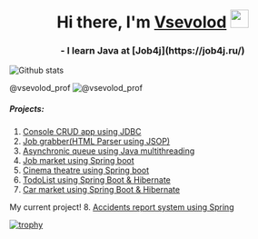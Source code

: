 <h1 align="center">Hi there, I'm <a href="https://github.com/SevaStopAll" target="_blank">Vsevolod</a> 
<img src="https://github.com/blackcater/blackcater/raw/main/images/Hi.gif" height="32"/></h1>
<h3 align="center">- I learn Java at [Job4j](https://job4j.ru/)</h3>


![Github stats](https://github-readme-stats.vercel.app/api?username=SevaStopAll&hide=stars,prs,issues,contribs) 

@vsevolod_prof
![@vsevolod_prof](https://camo.githubusercontent.com/6f137f6e48f123181ee64838b8aa29e5e3cf4e69a8999e7056f4df2e3331c4b9/68747470733a2f2f696d672e736869656c64732e696f2f7374617469632f76313f7374796c653d666f722d7468652d6261646765266d6573736167653d54656c656772616d26636f6c6f723d323641354534266c6f676f3d54656c656772616d266c6f676f436f6c6f723d464646464646266c6162656c3d)  

##### Projects:
1. [Console CRUD app using JDBC](https://github.com/SevaStopAll/job4j_tracker)
2. [Job grabber(HTML Parser using JSOP)](https://github.com/SevaStopAll/job4j_grabber)
3. [Asynchronic queue using Java multithreading](https://github.com/SevaStopAll/job4j_pooh)
4. [Job market using Spring boot](https://github.com/SevaStopAll/job4j_dreamjob)
5. [Cinema theatre using Spring boot](https://github.com/SevaStopAll/job4j_cinema)
6. [TodoList using Spring Boot & Hibernate](https://github.com/SevaStopAll/job4j_todo)
7. [Car market using Spring Boot & Hibernate](https://github.com/SevaStopAll/job4j_cars)

My current project!
8. [Accidents report system using Spring](https://github.com/SevaStopAll/job4j_accidents)


[![trophy](https://github-profile-trophy.vercel.app/?username=SevaStopAll)](https://github.com/ryo-ma/github-profile-trophy)
